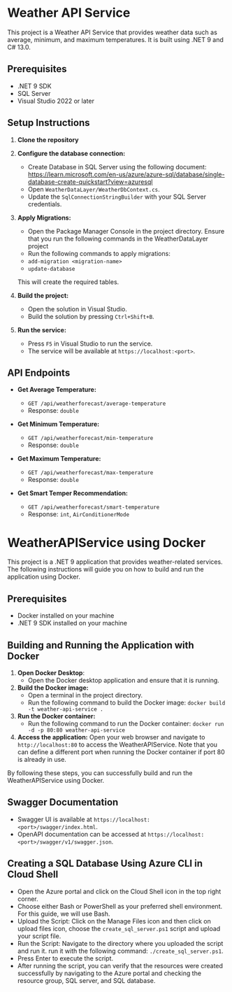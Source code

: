 # Weather API Service

This project is a Weather API Service that provides weather data such as average, minimum, and maximum temperatures. It is built using .NET 9 and C# 13.0.

## Prerequisites

- .NET 9 SDK
- SQL Server
- Visual Studio 2022 or later

## Setup Instructions

1. **Clone the repository**
2. **Configure the database connection:**
   - Create Database in SQL Server using the following document: 
     https://learn.microsoft.com/en-us/azure/azure-sql/database/single-database-create-quickstart?view=azuresql
   - Open `WeatherDataLayer/WeatherDbContext.cs`.
   - Update the `SqlConnectionStringBuilder` with your SQL Server credentials.

3. **Apply Migrations:**
   - Open the Package Manager Console in the project directory.
   Ensure that you run the following commands in the WeatherDataLayer project
    - Run the following commands to apply migrations:
	- `add-migration <migration-name>`
    - `update-database`

    This will create the required tables.

4. **Build the project:**
   - Open the solution in Visual Studio.
   - Build the solution by pressing `Ctrl+Shift+B`.

5. **Run the service:**
   - Press `F5` in Visual Studio to run the service.
   - The service will be available at `https://localhost:<port>`.

## API Endpoints

- **Get Average Temperature:**
  - `GET /api/weatherforecast/average-temperature`
  - Response: `double`

- **Get Minimum Temperature:**
  - `GET /api/weatherforecast/min-temperature`
  - Response: `double`

- **Get Maximum Temperature:**
  - `GET /api/weatherforecast/max-temperature`
  - Response: `double`

- **Get Smart Temper Recommendation:**
  - `GET /api/weatherforecast/smart-temperature`
  - Response: `int`, `AirConditionerMode`

# WeatherAPIService using Docker

This project is a .NET 9 application that provides weather-related services. The following instructions will guide you on how to build and run the application using Docker.

## Prerequisites

- Docker installed on your machine
- .NET 9 SDK installed on your machine

## Building and Running the Application with Docker

1. **Open Docker Desktop**:
   - Open the Docker desktop application and ensure that it is running.
2. **Build the Docker image:**
    - Open a terminal in the project directory.
    - Run the following command to build the Docker image:
      `docker build -t weather-api-service .`
3. **Run the Docker container:**
   - Run the following command to run the Docker container:
     `docker run -d -p 80:80 weather-api-service`
4. **Access the application:**
    Open your web browser and navigate to `http://localhost:80` to access the WeatherAPIService.
    Note that you can define a different port when running the Docker container if port 80 is already in use.

By following these steps, you can successfully build and run the WeatherAPIService using Docker.

## Swagger Documentation

- Swagger UI is available at `https://localhost:<port>/swagger/index.html`.
- OpenAPI documentation can be accessed at `https://localhost:<port>/swagger/v1/swagger.json`.

## Creating a SQL Database Using Azure CLI in Cloud Shell

- Open the Azure portal and click on the Cloud Shell icon in the top right corner.
- Choose either Bash or PowerShell as your preferred shell environment. For this guide, we will use Bash.
- Upload the Script: Click on the Manage Files icon and then click on upload files icon, choose the `create_sql_server.ps1` script and upload your script file.
- Run the Script: Navigate to the directory where you uploaded the script and run it. run it with the following command: `./create_sql_server.ps1`.
- Press Enter to execute the script.
- After running the script, you can verify that the resources were created successfully by navigating to the Azure portal and checking the resource group, SQL server, and SQL database.